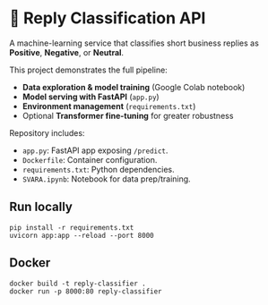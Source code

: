 # 📧 Reply Classification API
A machine-learning service that classifies short business replies as **Positive**, **Negative**, or **Neutral**.

This project demonstrates the full pipeline:
* **Data exploration & model training** (Google Colab notebook)
* **Model serving with FastAPI** (`app.py`)
* **Environment management** (`requirements.txt`)
* Optional **Transformer fine-tuning** for greater robustness

Repository includes:
- `app.py`: FastAPI app exposing `/predict`.
- `Dockerfile`: Container configuration.
- `requirements.txt`: Python dependencies.
- `SVARA.ipynb`: Notebook for data prep/training.

## Run locally
```
pip install -r requirements.txt
uvicorn app:app --reload --port 8000
```

## Docker
```
docker build -t reply-classifier .
docker run -p 8000:80 reply-classifier
```
